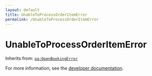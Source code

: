 ```yaml
---
layout: default
title: UnableToProcessOrderItemError
permalink: /UnableToProcessOrderItemError
---
```


# UnableToProcessOrderItemError


Inherits from: [`oa:OpenBookingError`](https://openactive.io/OpenBookingError)

For more information, see the [developer documentation](https://developer.openactive.io/data-model/types/).